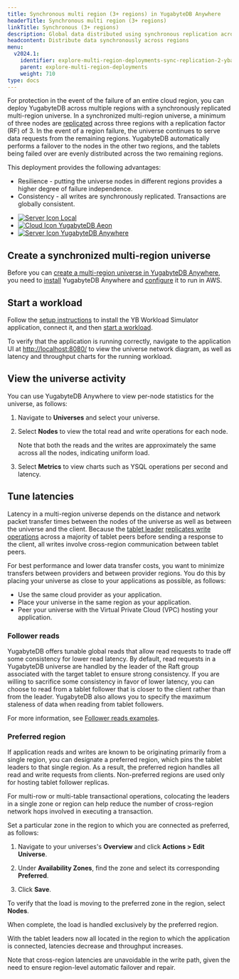 ```yaml
---
title: Synchronous multi region (3+ regions) in YugabyteDB Anywhere
headerTitle: Synchronous multi region (3+ regions)
linkTitle: Synchronous (3+ regions)
description: Global data distributed using synchronous replication across regions using YugabyteDB Anywhere.
headcontent: Distribute data synchronously across regions
menu:
  v2024.1:
    identifier: explore-multi-region-deployments-sync-replication-2-yba
    parent: explore-multi-region-deployments
    weight: 710
type: docs
---
```


For protection in the event of the failure of an entire cloud region, you can deploy YugabyteDB across multiple regions with a synchronously replicated multi-region universe. In a synchronized multi-region universe, a minimum of three nodes are [replicated](../../../architecture/docdb-replication/replication/) across three regions with a replication factor (RF) of 3. In the event of a region failure, the universe continues to serve data requests from the remaining regions. YugabyteDB automatically performs a failover to the nodes in the other two regions, and the tablets being failed over are evenly distributed across the two remaining regions.

This deployment provides the following advantages:

- Resilience - putting the universe nodes in different regions provides a higher degree of failure independence.
- Consistency - all writes are synchronously replicated. Transactions are globally consistent.

<ul class="nav nav-tabs-alt nav-tabs-yb">
  <li>
    <a href="../synchronous-replication-ysql/" class="nav-link">
      <img src="/icons/database.svg" alt="Server Icon">
      Local
    </a>
  </li>
  <li>
    <a href="../synchronous-replication-cloud/" class="nav-link">
      <img src="/icons/cloud.svg" alt="Cloud Icon">
      YugabyteDB Aeon
    </a>
  </li>
  <li>
    <a href="../synchronous-replication-yba/" class="nav-link active">
      <img src="/icons/server.svg" alt="Server Icon">
      YugabyteDB Anywhere
    </a>
  </li>
</ul>

## Create a synchronized multi-region universe

Before you can [create a multi-region universe in YugabyteDB Anywhere](../../../yugabyte-platform/create-deployments/create-universe-multi-region/), you need to [install](../../../yugabyte-platform/install-yugabyte-platform/) YugabyteDB Anywhere and [configure](../../../yugabyte-platform/configure-yugabyte-platform/) it to run in AWS.

## Start a workload

Follow the [setup instructions](../../#set-up-yb-workload-simulator) to install the YB Workload Simulator application, connect it, and then [start a workload](../../#start-a-read-and-write-workload).

To verify that the application is running correctly, navigate to the application UI at <http://localhost:8080/> to view the universe network diagram, as well as latency and throughput charts for the running workload.

## View the universe activity

You can use YugabyteDB Anywhere to view per-node statistics for the universe, as follows:

1. Navigate to **Universes** and select your universe.

1. Select **Nodes** to view the total read and write operations for each node. <!-- , as shown in the following illustration: -->

   <!-- ![Read and write operations with 3 nodes](/images/ce/multisync-managed-nodes.png) -->

   Note that both the reads and the writes are approximately the same across all the nodes, indicating uniform load.

1. Select **Metrics** to view charts such as YSQL operations per second and latency. <!-- , as shown in the following illustration: -->

   <!-- ![Performance charts for 3 nodes](/images/ce/transactions_anywhere_chart.png) -->

## Tune latencies

Latency in a multi-region universe depends on the distance and network packet transfer times between the nodes of the universe as well as between the universe and the client. Because the [tablet leader](../../../architecture/key-concepts/#tablet-leader) [replicates write operations](../../../architecture/docdb-replication/raft/#replication-of-the-write-operation) across a majority of tablet peers before sending a response to the client, all writes involve cross-region communication between tablet peers.

For best performance and lower data transfer costs, you want to minimize transfers between providers and between provider regions. You do this by placing your universe as close to your applications as possible, as follows:

- Use the same cloud provider as your application.
- Place your universe in the same region as your application.
- Peer your universe with the Virtual Private Cloud (VPC) hosting your application.

### Follower reads

YugabyteDB offers tunable global reads that allow read requests to trade off some consistency for lower read latency. By default, read requests in a YugabyteDB universe are handled by the leader of the Raft group associated with the target tablet to ensure strong consistency. If you are willing to sacrifice some consistency in favor of lower latency, you can choose to read from a tablet follower that is closer to the client rather than from the leader. YugabyteDB also allows you to specify the maximum staleness of data when reading from tablet followers.

For more information, see [Follower reads examples](../../going-beyond-sql/follower-reads-ysql/).

### Preferred region

If application reads and writes are known to be originating primarily from a single region, you can designate a preferred region, which pins the tablet leaders to that single region. As a result, the preferred region handles all read and write requests from clients. Non-preferred regions are used only for hosting tablet follower replicas.

For multi-row or multi-table transactional operations, colocating the leaders in a single zone or region can help reduce the number of cross-region network hops involved in executing a transaction.

Set a particular zone in the region to which you are connected as preferred, as follows:

1. Navigate to your universes's **Overview** and click **Actions > Edit Universe**.

1. Under **Availability Zones**, find the zone and select its corresponding **Preferred**.

1. Click **Save**.

To verify that the load is moving to the preferred zone in the region, select **Nodes**. <!-- , as per the following illustration: -->

<!-- ![Read and write operations with preferred region](/images/ce/multisync-managed-nodes-preferred.png) -->

When complete, the load is handled exclusively by the preferred region. <!-- , as per the following illustration: -->

<!-- ![Performance charts with preferred region](/images/ce/multisync-managed-charts-preferred.png) -->

With the tablet leaders now all located in the region to which the application is connected, latencies decrease and throughput increases.

Note that cross-region latencies are unavoidable in the write path, given the need to ensure region-level automatic failover and repair.

